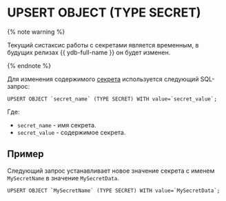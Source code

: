 # UPSERT OBJECT (TYPE SECRET)

{% note warning %}

Текущий систаксис работы с секретами является временным, в будущих релизах {{ ydb-full-name }} он будет изменен.

{% endnote %}

Для изменения содержимого [секрета](../../../concepts/datamodel/secrets.md) используется следующий SQL-запрос:

```yql
UPSERT OBJECT `secret_name` (TYPE SECRET) WITH value=`secret_value`;
```

Где:

* `secret_name` - имя секрета.
* `secret_value` - содержимое секрета.

## Пример

Следующий запрос устанавливает новое значение секрета с именем `MySecretName` в значение `MySecretData`.

```yql
UPSERT OBJECT `MySecretName` (TYPE SECRET) WITH value=`MySecretData`;
```

